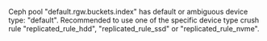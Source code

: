 Ceph pool "default.rgw.buckets.index" has default or ambiguous device type: "default". Recommended to use one of the specific device type crush rule "replicated_rule_hdd", "replicated_rule_ssd" or "replicated_rule_nvme".
